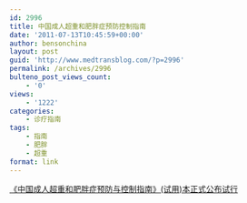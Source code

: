 ```yaml
---
id: 2996
title: 中国成人超重和肥胖症预防控制指南
date: '2011-07-13T10:45:59+00:00'
author: bensonchina
layout: post
guid: 'http://www.medtransblog.com/?p=2996'
permalink: /archives/2996
bulteno_post_views_count:
    - '0'
views:
    - '1222'
categories:
    - 诊疗指南
tags:
    - 指南
    - 肥胖
    - 超重
format: link
---
```


[《中国成人超重和肥胖症预防与控制指南》(试用)本正式公布试行](http://blog.medprober.com/assets/uploads/2011/07/%E3%80%8A%E4%B8%AD%E5%9B%BD%E6%88%90%E4%BA%BA%E8%B6%85%E9%87%8D%E5%92%8C%E8%82%A5%E8%83%96%E7%97%87%E9%A2%84%E9%98%B2%E4%B8%8E%E6%8E%A7%E5%88%B6%E6%8C%87%E5%8D%97%E3%80%8B%E8%AF%95%E7%94%A8%E6%9C%AC%E6%AD%A3%E5%BC%8F%E5%85%AC%E5%B8%83%E8%AF%95%E8%A1%8C.pdf)